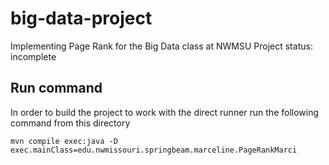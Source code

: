 # big-data-project
Implementing Page Rank for the Big Data class at NWMSU
Project status: incomplete

## Run command
In order to build the project to work with the direct runner run the following command from this directory
```
mvn compile exec:java -D exec.mainClass=edu.nwmissouri.springbeam.marceline.PageRankMarci
```
